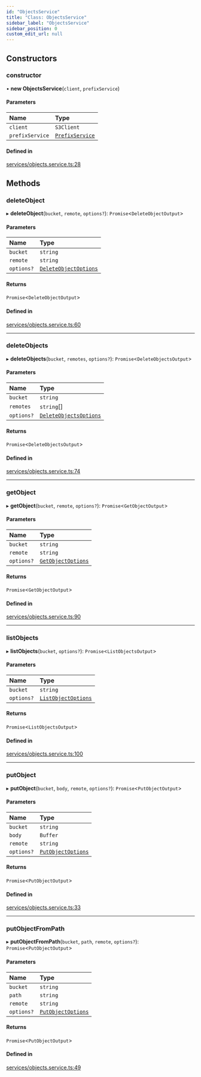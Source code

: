 ```yaml
---
id: "ObjectsService"
title: "Class: ObjectsService"
sidebar_label: "ObjectsService"
sidebar_position: 0
custom_edit_url: null
---
```


## Constructors

### constructor

• **new ObjectsService**(`client`, `prefixService`)

#### Parameters

| Name | Type |
| :------ | :------ |
| `client` | `S3Client` |
| `prefixService` | [`PrefixService`](PrefixService) |

#### Defined in

[services/objects.service.ts:28](https://github.com/LabO8/nestjs-s3/blob/5ca27ba/src/services/objects.service.ts#L28)

## Methods

### deleteObject

▸ **deleteObject**(`bucket`, `remote`, `options?`): `Promise`<`DeleteObjectOutput`\>

#### Parameters

| Name | Type |
| :------ | :------ |
| `bucket` | `string` |
| `remote` | `string` |
| `options?` | [`DeleteObjectOptions`](../modules#deleteobjectoptions) |

#### Returns

`Promise`<`DeleteObjectOutput`\>

#### Defined in

[services/objects.service.ts:60](https://github.com/LabO8/nestjs-s3/blob/5ca27ba/src/services/objects.service.ts#L60)

___

### deleteObjects

▸ **deleteObjects**(`bucket`, `remotes`, `options?`): `Promise`<`DeleteObjectsOutput`\>

#### Parameters

| Name | Type |
| :------ | :------ |
| `bucket` | `string` |
| `remotes` | `string`[] |
| `options?` | [`DeleteObjectsOptions`](../modules#deleteobjectsoptions) |

#### Returns

`Promise`<`DeleteObjectsOutput`\>

#### Defined in

[services/objects.service.ts:74](https://github.com/LabO8/nestjs-s3/blob/5ca27ba/src/services/objects.service.ts#L74)

___

### getObject

▸ **getObject**(`bucket`, `remote`, `options?`): `Promise`<`GetObjectOutput`\>

#### Parameters

| Name | Type |
| :------ | :------ |
| `bucket` | `string` |
| `remote` | `string` |
| `options?` | [`GetObjectOptions`](../modules#getobjectoptions) |

#### Returns

`Promise`<`GetObjectOutput`\>

#### Defined in

[services/objects.service.ts:90](https://github.com/LabO8/nestjs-s3/blob/5ca27ba/src/services/objects.service.ts#L90)

___

### listObjects

▸ **listObjects**(`bucket`, `options?`): `Promise`<`ListObjectsOutput`\>

#### Parameters

| Name | Type |
| :------ | :------ |
| `bucket` | `string` |
| `options?` | [`ListObjectOptions`](../modules#listobjectoptions) |

#### Returns

`Promise`<`ListObjectsOutput`\>

#### Defined in

[services/objects.service.ts:100](https://github.com/LabO8/nestjs-s3/blob/5ca27ba/src/services/objects.service.ts#L100)

___

### putObject

▸ **putObject**(`bucket`, `body`, `remote`, `options?`): `Promise`<`PutObjectOutput`\>

#### Parameters

| Name | Type |
| :------ | :------ |
| `bucket` | `string` |
| `body` | `Buffer` |
| `remote` | `string` |
| `options?` | [`PutObjectOptions`](../modules#putobjectoptions) |

#### Returns

`Promise`<`PutObjectOutput`\>

#### Defined in

[services/objects.service.ts:33](https://github.com/LabO8/nestjs-s3/blob/5ca27ba/src/services/objects.service.ts#L33)

___

### putObjectFromPath

▸ **putObjectFromPath**(`bucket`, `path`, `remote`, `options?`): `Promise`<`PutObjectOutput`\>

#### Parameters

| Name | Type |
| :------ | :------ |
| `bucket` | `string` |
| `path` | `string` |
| `remote` | `string` |
| `options?` | [`PutObjectOptions`](../modules#putobjectoptions) |

#### Returns

`Promise`<`PutObjectOutput`\>

#### Defined in

[services/objects.service.ts:49](https://github.com/LabO8/nestjs-s3/blob/5ca27ba/src/services/objects.service.ts#L49)

